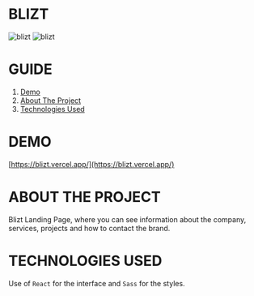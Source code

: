 # **BLIZT**

![blizt](https://res.cloudinary.com/dos3i5jqy/image/upload/v1672705456/landing-blizt-react/landing_aoyy9g.jpg)
![blizt](https://res.cloudinary.com/dos3i5jqy/image/upload/v1672705456/landing-blizt-react/landing_2_rcu09g.jpg)

# **GUIDE**

<ol>
     <li><a href="#demo">Demo</a></li>
     <li><a href="#about-the-project">About The Project</a></li>
     <li><a href="#technologies-used">Technologies Used</a></li>
</ol>

# **DEMO**

[https://blizt.vercel.app/](https://blizt.vercel.app/)

# **ABOUT THE PROJECT**

Blizt Landing Page, where you can see information about the company, services, projects and how to contact the brand.

# **TECHNOLOGIES USED**

Use of `React` for the interface and `Sass` for the styles.
